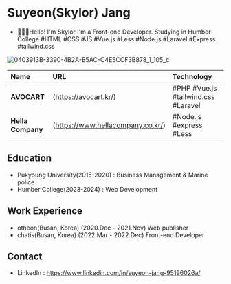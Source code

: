 # Suyeon(Skylor) Jang
- 🙋🏻‍♀️Hello! I'm Skylor
I'm a Front-end Developer.
Studying in Humber College
#HTML #CSS #JS #Vue.js #Less #Node.js #Laravel #Express #tailwind.css

![0403913B-3390-4B2A-B5AC-C4E5CCF3B878_1_105_c](https://github.com/jshawn0916/resume/assets/77664228/49d91e15-9344-4a74-87f2-ace6b8898468)

|Name|URL|Technology|
|:---|:---|:---|
|**AVOCART**|(https://avocart.kr/)|#PHP #Vue.js #tailwind.css #Laravel|
|**Hella Company**|(https://www.hellacompany.co.kr/)|#Node.js #express #Less|
## Education
- Pukyoung University(2015-2020) : Business Management & Marine police
- Humber College(2023-2024) : Web Development
## Work Experience
- otheon(Busan, Korea) (2020.Dec - 2021.Nov)
    Web publisher
- chatis(Busan, Korea) (2022.Mar - 2022.Dec)
    Front-end Developer
## Contact
- LinkedIn : https://www.linkedin.com/in/suyeon-jang-95196026a/


